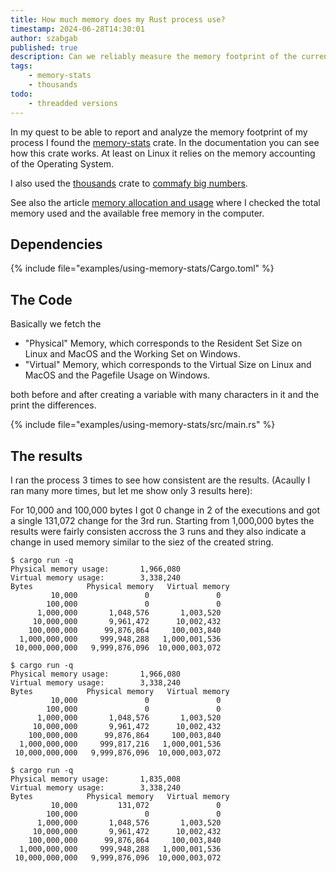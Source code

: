 ```yaml
---
title: How much memory does my Rust process use?
timestamp: 2024-06-28T14:30:01
author: szabgab
published: true
description: Can we reliably measure the memory footprint of the current process?
tags:
    - memory-stats
    - thousands
todo:
    - threadded versions
---
```


In my quest to be able to report and analyze the memory footprint of my process I found the [memory-stats](https://crates.io/crates/memory_stats/) crate.
In the documentation you can see how this crate works. At least on Linux it relies on the memory accounting of the Operating System.

I also used the [thousands](https://crates.io/crates/thousands) crate to [commafy big numbers](/commafy-thousands).

See also the article [memory allocation and usage](/memory-allocation-and-usage) where I checked the total memory used and the available free
memory in the computer.

## Dependencies

{% include file="examples/using-memory-stats/Cargo.toml" %}

## The Code

Basically we fetch the

* "Physical" Memory, which corresponds to the Resident Set Size on Linux and MacOS and the Working Set on Windows.
* "Virtual" Memory, which corresponds to the Virtual Size on Linux and MacOS and the Pagefile Usage on Windows.

both before and after creating a variable with many characters in it and the print the differences.

{% include file="examples/using-memory-stats/src/main.rs" %}

## The results

I ran the process 3 times to see how consistent are the results. (Acaully I ran many more times, but let me show only 3 results here):

For 10,000 and 100,000 bytes I got 0 change in 2 of the executions and got a single 131,072  change for the 3rd run.
Starting from 1,000,000 bytes the results were fairly consisten accross the 3 runs and they also indicate a change in used memory
similar to the siez of the created string.

```
$ cargo run -q
Physical memory usage:       1,966,080
Virtual memory usage:        3,338,240
Bytes            Physical memory   Virtual memory
         10,000               0               0
        100,000               0               0
      1,000,000       1,048,576       1,003,520
     10,000,000       9,961,472      10,002,432
    100,000,000      99,876,864     100,003,840
  1,000,000,000     999,948,288   1,000,001,536
 10,000,000,000   9,999,876,096  10,000,003,072

$ cargo run -q
Physical memory usage:       1,966,080
Virtual memory usage:        3,338,240
Bytes            Physical memory   Virtual memory
         10,000               0               0
        100,000               0               0
      1,000,000       1,048,576       1,003,520
     10,000,000       9,961,472      10,002,432
    100,000,000      99,876,864     100,003,840
  1,000,000,000     999,817,216   1,000,001,536
 10,000,000,000   9,999,876,096  10,000,003,072

$ cargo run -q
Physical memory usage:       1,835,008
Virtual memory usage:        3,338,240
Bytes            Physical memory   Virtual memory
         10,000         131,072               0
        100,000               0               0
      1,000,000       1,048,576       1,003,520
     10,000,000       9,961,472      10,002,432
    100,000,000      99,876,864     100,003,840
  1,000,000,000     999,948,288   1,000,001,536
 10,000,000,000   9,999,876,096  10,000,003,072
```


